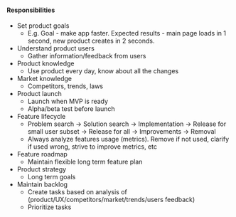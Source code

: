 #### Responsibilities 
* Set product goals
    * E.g. Goal - make app faster. Expected results - main page loads in 1 second, new product creates in 2 seconds.
* Understand product users
    * Gather information/feedback from users
* Product knowledge
    * Use product every day, know about all the changes
* Market knowledge
    * Competitors, trends, laws
* Product launch
    * Launch when MVP is ready
    * Alpha/beta test before launch
* Feature lifecycle
    * Problem search -> Solution search -> Implementation -> Release for small user subset -> Release for all -> Improvements -> Removal
    * Always analyze features usage (metrics). Remove if not used, clarify if used wrong, strive to improve metrics, etc
* Feature roadmap
    * Maintain flexible long term feature plan
* Product strategy
    * Long term goals
* Maintain backlog
    * Create tasks based on analysis of (product/UX/competitors/market/trends/users feedback)
    * Prioritize tasks
